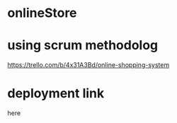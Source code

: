 # onlineStore

# using scrum methodolog <br>
https://trello.com/b/4x31A3Bd/online-shopping-system

# deployment link <br>
here
